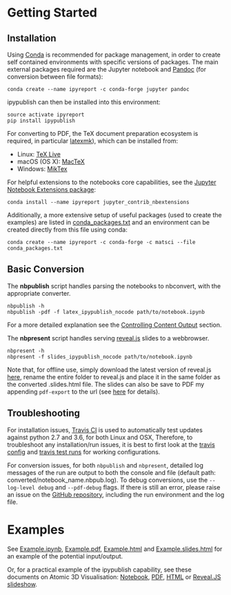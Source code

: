 # Getting Started

## Installation

Using [Conda](https://conda.io/docs/) is recommended for package management, 
in order to create self contained environments with specific versions of packages. 
The main external packages required are the Jupyter notebook and [Pandoc](http://pandoc.org) (for conversion between file formats):

	conda create --name ipyreport -c conda-forge jupyter pandoc
	
ipypublish can then be installed into this environment:

	source activate ipyreport
	pip install ipypublish
	
For converting to PDF, the TeX document preparation ecosystem is required, 
in particular [latexmk](http://mg.readthedocs.io/latexmk.html)), which can be installed from:

- Linux: [TeX Live](http://tug.org/texlive/)
- macOS (OS X): [MacTeX](http://tug.org/mactex/)
- Windows: [MikTex](http://www.miktex.org/)

For helpful extensions to the notebooks core capabilities, see the 
[Jupyter Notebook Extensions package](http://jupyter-contrib-nbextensions.readthedocs.io/en/latest/):

	conda install --name ipyreport jupyter_contrib_nbextensions
	
Additionally, a more extensive setup of useful packages (used to create the examples) 
are listed in [conda_packages.txt](https://github.com/chrisjsewell/ipypublish/blob/master/conda_packages.txt) 
and an environment can be created directly from this file using conda:

	conda create --name ipyreport -c conda-forge -c matsci --file conda_packages.txt

## Basic Conversion

The **nbpublish** script handles parsing the notebooks to nbconvert, with the appropriate converter.

    nbpublish -h
    nbpublish -pdf -f latex_ipypublish_nocode path/to/notebook.ipynb

For a more detailed explanation see the [Controlling Content Output](content_output.html) section.
    
The **nbpresent** script handles serving [reveal.js](http://lab.hakim.se/reveal-js/#/) slides to a webbrowser.

    nbpresent -h
	nbpresent -f slides_ipypublish_nocode path/to/notebook.ipynb
	
Note that, for offline use, simply download the latest version of reveal.js [here](https://github.com/hakimel/reveal.js/releases), 
rename the entire folder to reveal.js and place it in the same folder as the converted .slides.html file. 
The slides can also be save to PDF my appending `pdf-export` to the url (see [here](https://github.com/hakimel/reveal.js#pdf-export) for details).

## Troubleshooting

For installation issues, [Travis CI](https://en.wikipedia.org/wiki/Travis_CI) is used to automatically test updates against 
python 2.7 and 3.6, for both Linux and OSX, Therefore, to troubleshoot any installation/run issues, 
it is best to first look at the [travis config](https://github.com/chrisjsewell/ipypublish/blob/master/.travis.yml) 
and [travis test runs](https://travis-ci.org/chrisjsewell/ipypublish) for working configurations.

For conversion issues, for both `nbpublish` and `nbpresent`, detailed log messages of the run are output to 
both the console and file (default path: converted/notebook_name.nbpub.log). 
To debug conversions, use the `--log-level debug` and `--pdf-debug` flags. If there is still an error, please raise an
issue on the [GitHub repository](https://github.com/chrisjsewell/ipypublish/issues), including the run environment and
the log file.

# Examples

See [Example.ipynb](example/notebooks/Example.ipynb), [Example.pdf](https://chrisjsewell.github.io/ipypublish/Example.view_pdf.html),
[Example.html](https://chrisjsewell.github.io/ipypublish/Example.html) and 
[Example.slides.html](https://chrisjsewell.github.io/ipypublish/Example.slides.html#/) 
for an example of the potential input/output.

Or, for a practical example of the ipypublish capability, see these documents on Atomic 3D Visualisation: 
[Notebook](https://github.com/chrisjsewell/chrisjsewell.github.io/blob/master/3d_atomic/3D%20Atomic%20Visualisation.ipynb), 
[PDF](https://chrisjsewell.github.io/3d_atomic/converted/3D%20Atomic%20Visualisation.view_pdf.html), 
[HTML](https://chrisjsewell.github.io/3d_atomic/converted/3D%20Atomic%20Visualisation.html) 
or [Reveal.JS slideshow](https://chrisjsewell.github.io/3d_atomic/converted/3D%20Atomic%20Visualisation.slides.html).
